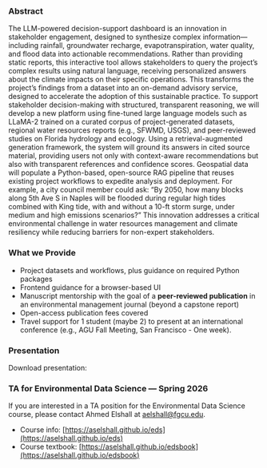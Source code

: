 ### Abstract

The LLM-powered decision-support dashboard is an innovation in stakeholder engagement, designed to synthesize complex information—including rainfall, groundwater recharge, evapotranspiration, water quality, and flood data into actionable recommendations. Rather than providing static reports, this interactive tool allows stakeholders to query the project’s complex results using natural language, receiving personalized answers about the climate impacts on their specific operations. This transforms the project’s findings from a dataset into an on-demand advisory service, designed to accelerate the adoption of this sustainable practice.   To support stakeholder decision-making with structured, transparent reasoning, we will develop a new platform using fine-tuned large language models such as LLaMA-2 trained on a curated corpus of project-generated datasets, regional water resources reports (e.g., SFWMD, USGS), and peer-reviewed studies on Florida hydrology and ecology. Using a retrieval-augmented generation framework, the system will ground its answers in cited source material, providing users not only with context-aware recommendations but also with transparent references and confidence scores. Geospatial data will populate a Python-based, open-source RAG pipeline that reuses existing project workflows to expedite analysis and deployment. For example, a city council member could ask: “By 2050, how many blocks along 5th Ave S in Naples will be flooded during regular high tides combined with  King tide, with and without a 10-ft storm surge, under medium and high emissions scenarios?” This innovation addresses a critical environmental challenge in water resources management and climate resiliency while reducing barriers for non-expert stakeholders.

### What we Provide
- Project datasets and workflows, plus guidance on required Python packages
- Frontend guidance for a browser-based UI
- Manuscript mentorship with the goal of a **peer-reviewed publication** in an environmental management journal (beyond a capstone report)
- Open-access publication fees covered
- Travel support for 1 student (maybe 2) to present at an international conference (e.g., AGU Fall Meeting, San Francisco - One week).

### Presentation
Download presentation:

### TA for Environmental Data Science — Spring 2026

If you are interested in a TA position for the Environmental Data Science course, please contact Ahmed Elshall at [aelshall@fgcu.edu](mailto:aelshall@fgcu.edu).

- Course info: [https://aselshall.github.io/eds](https://aselshall.github.io/eds)
- Course textbook: [https://aselshall.github.io/edsbook](https://aselshall.github.io/edsbook)
